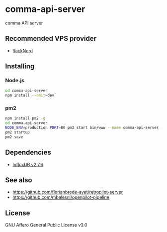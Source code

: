 # comma-api-server
comma API server

## Recommended VPS provider
* [RackNerd](https://my.racknerd.com/aff.php?aff=2502)

## Installing
### Node.js
```sh
cd comma-api-server
npm install --omit=dev`
```

### pm2
```sh
npm install pm2 -g
cd comma-api-server
NODE_ENV=production PORT=80 pm2 start bin/www --name comma-api-server --watch --ignore-watch="\.git node_modules"
pm2 startup
pm2 save
```

## Dependencies
* [InfluxDB v2.7.6](https://www.influxdata.com/downloads/)

## See also
* https://github.com/florianbrede-ayet/retropilot-server
* https://github.com/mbalesni/openpilot-pipeline

## License
GNU Affero General Public License v3.0
